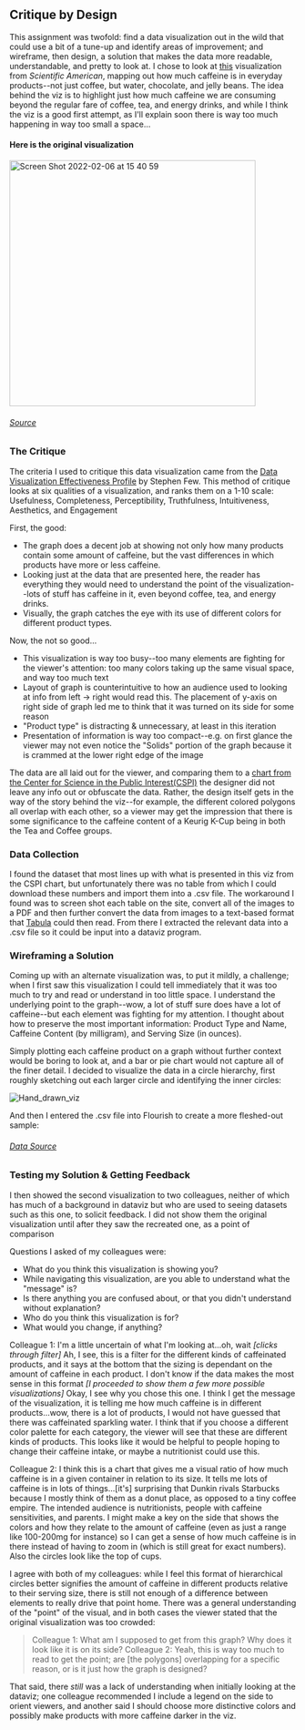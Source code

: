 ## Critique by Design

This assignment was twofold: find a data visualization out in the wild that could use a bit of a tune-up and identify areas of improvement; and wireframe, then design, a solution that makes the data more readable, understandable, and pretty to look at. I chose to look at [this](https://www.scientificamerican.com/article/graphic-science-caffeine-high-more-and-more-products-contain-large-doses/) visualization from *Scientific American*, mapping out how much caffeine is in everyday products--not just coffee, but water, chocolate, and jelly beans. The idea behind the viz is to highlight just how much caffeine we are consuming beyond the regular fare of coffee, tea, and energy drinks, and while I think the viz is a good first attempt, as I'll explain soon there is way too much happening in way too small a space...

#### Here is the original visualization

<img width="432" alt="Screen Shot 2022-02-06 at 15 40 59" src="https://user-images.githubusercontent.com/98067398/152700494-31c252e2-38a6-49ca-b2dd-28d2bda8c940.png">

###### [Source](https://www.scientificamerican.com/article/graphic-science-caffeine-high-more-and-more-products-contain-large-doses/)

### The Critique

The criteria I used to critique this data visualization came from the [Data Visualization Effectiveness Profile](http://www.perceptualedge.com/articles/visual_business_intelligence/data_visualization_effectiveness_profile.pdf) by Stephen Few. This method of critique looks at six qualities of a visualization, and ranks them on a 1-10 scale: Usefulness, Completeness, Perceptibility, Truthfulness, Intuitiveness, Aesthetics, and Engagement

First, the good:
* The graph does a decent job at showing not only how many products contain some amount of caffeine, but the vast differences in which products have more or less caffeine.
* Looking just at the data that are presented here, the reader has everything they would need to understand the point of the visualization--lots of stuff has caffeine in it, even beyond coffee, tea, and energy drinks.
* Visually, the graph catches the eye with its use of different colors for different product types.

Now, the not so good...
* This visualization is way too busy--too many elements are fighting for the viewer's attention: too many colors taking up the same visual space, and way too much text
* Layout of graph is counterintuitive to how an audience used to looking at info from left -> right would read this. The placement of y-axis on right side of graph led me to think that it was turned on its side for some reason
* "Product type" is distracting & unnecessary, at least in this iteration
* Presentation of information is way too compact--e.g. on first glance the viewer may not even notice the "Solids" portion of the graph because it is crammed at the lower right edge of the image

The data are all laid out for the viewer, and comparing them to a [chart from the Center for Science in the Public Interest(CSPI)](https://www.cspinet.org/eating-healthy/ingredients-of-concern/caffeine-chart) the designer did not leave any info out or obfuscate the data. Rather, the design itself gets in the way of the story behind the viz--for example, the different colored polygons all overlap with each other, so a viewer may get the impression that there is some significance to the caffeine content of a Keurig K-Cup being in both the Tea and Coffee groups. 

### Data Collection

I found the dataset that most lines up with what is presented in this viz from the CSPI chart, but unfortunately there was no table from which I could download these numbers and import them into a .csv file. The workaround I found was to screen shot each table on the site, convert all of the images to a PDF and then further convert the data from images to a text-based format that [Tabula](https://tabula.technology/) could then read. From there I extracted the relevant data into a .csv file so it could be input into a dataviz program.

### Wireframing a Solution

Coming up with an alternate visualization was, to put it mildly, a challenge; when I first saw this visualization I could tell immediately that it was too much to try and read or understand in too little space. I understand the underlying point to the graph--wow, a lot of stuff sure does have a lot of caffeine--but each element was fighting for my attention. I thought about how to preserve the most important information: Product Type and Name, Caffeine Content (by milligram), and Serving Size (in ounces).

Simply plotting each caffeine product on a graph without further context would be boring to look at, and a bar or pie chart would not capture all of the finer detail. I decided to visualize the data in a circle hierarchy, first roughly sketching out each larger circle and identifying the inner circles:

![Hand_drawn_viz](https://user-images.githubusercontent.com/98067398/152703110-03762bd4-9403-49a9-a6bc-30550fb99572.JPG)

And then I entered the  .csv file into Flourish to create a more fleshed-out sample:

<div class="flourish-embed flourish-hierarchy" data-src="visualisation/8625916"><script src="https://public.flourish.studio/resources/embed.js"></script></div>

###### [Data Source](https://www.cspinet.org/eating-healthy/ingredients-of-concern/caffeine-chart)

### Testing my Solution & Getting Feedback

I then showed the second visualization to two colleagues, neither of which has much of a background in dataviz but who are used to seeing datasets such as this one, to solicit feedback. I did not show them the original visualization until after they saw the recreated one, as a point of comparison

Questions I asked of my colleagues were:
* What do you think this visualization is showing you?
* While navigating this visualization, are you able to understand what the "message" is?
* Is there anything you are confused about, or that you didn't understand without explanation?
* Who do you think this visualization is for?
* What would you change, if anything?

Colleague 1: I'm a little uncertain of what I'm looking at...oh, wait *[clicks through filter]* Ah, I see, this is a filter for the different kinds of caffeinated products, and it says at the bottom that the sizing is dependant on the amount of caffeine in each product. I don't know if the data makes the most sense in this format *[I proceeded to show them a few more possible visualizations]* Okay, I see why you chose this one. I think I get the message of the visualization, it is telling me how much caffeine is in different products...wow, there is a lot of products, I would not have guessed that there was caffeinated sparkling water. I think that if you choose a different color palette for each category, the viewer will see that these are different kinds of products. This looks like it would be helpful to people hoping to change their caffeine intake, or maybe a nutritionist could use this.

Colleague 2: I think this is a chart that gives me a visual ratio of how much caffeine is in a given container in relation to its size.  It tells me lots of caffeine is in lots of things...[it's] surprising that Dunkin rivals Starbucks because I mostly think of them as a donut place, as opposed to a tiny coffee empire. The intended audience is nutritionists, people with caffeine sensitivities, and parents. I might make a key on the side that shows the colors and how they relate to the amount of caffeine (even as just a range like 100-200mg for instance) so I can get a sense of how much caffeine is in there instead of having to zoom in (which is still great for exact numbers). Also the circles look like the top of cups.

I agree with both of my colleagues: while I feel this format of hierarchical circles better signifies the amount of caffeine in different products relative to their serving size, there is still not enough of a difference between elements to really drive that point home. There was a general understanding of the "point" of the visual, and in both cases the viewer stated that the original visualization was too crowded:

> Colleague 1: What am I supposed to get from this graph? Why does it look like it is on its side?
> Colleague 2: Yeah, this is way too much to read to get the point; are [the polygons] overlapping for a specific reason, or is it just how the graph is designed?

That said, there *still* was a lack of understanding when initially looking at the dataviz; one colleague recommended I include a legend on the side to orient viewers, and another said I should choose more distinctive colors and possibly make products with more caffeine darker in the viz.
